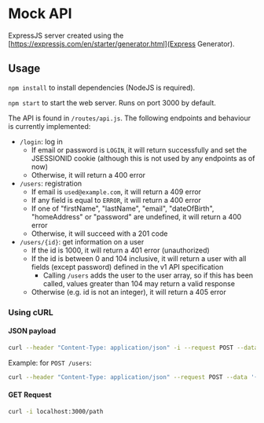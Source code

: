 # Mock API

ExpressJS server created using the [https://expressjs.com/en/starter/generator.html](Express Generator).

## Usage

`npm install` to install dependencies (NodeJS is required).

`npm start` to start the web server. Runs on port 3000 by default.

The API is found in `/routes/api.js`. The following endpoints and behaviour is currently implemented:

- `/login`: log in
  - If email or password is `LOGIN`, it will return successfully and set the JSESSIONID cookie (although this is not used by any endpoints as of now)
  - Otherwise, it will return a 400 error
- `/users`: registration
  - If email is `used@example.com`, it will return a 409 error
  - If any field is equal to `ERROR`, it will return a 400 error
  - If one of "firstName", "lastName", "email", "dateOfBirth", "homeAddress" or "password" are undefined, it will return a 400 error
  - Otherwise, it will succeed with a 201 code
- `/users/{id}`: get information on a user
  - If the id is 1000, it will return a 401 error (unauthorized)
  - If the id is between 0 and 104 inclusive, it will return a user with all fields (except password) defined in the v1 API specification
    - Calling `/users` adds the user to the user array, so if this has been called, values greater than 104 may return a valid response
  - Otherwise (e.g. id is not an integer), it will return a 405 error

### Using cURL

#### JSON payload

```bash
curl --header "Content-Type: application/json" -i --request POST --data '{"key": "value", ...}' localhost:3000/path
```

Example: for `POST /users`:

```bash
curl --header "Content-Type: application/json" --request POST --data '{"firstName": "FName", "lastName": "LName", "email": "bla@bla.com", "password": "pw", "dateOfBirth": "42", "homeAddress": "bla street"}' -i localhost:3000/api/users
```

#### GET Request

```bash
curl -i localhost:3000/path
```
